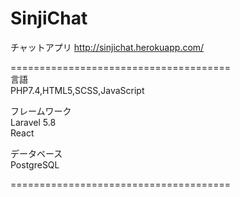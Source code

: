 # SinjiChat
チャットアプリ
http://sinjichat.herokuapp.com/

======================================
<br>言語<br>
PHP7.4,HTML5,SCSS,JavaScript

フレームワーク<br>
Laravel 5.8 <br>
React

データベース<br>
PostgreSQL

======================================
